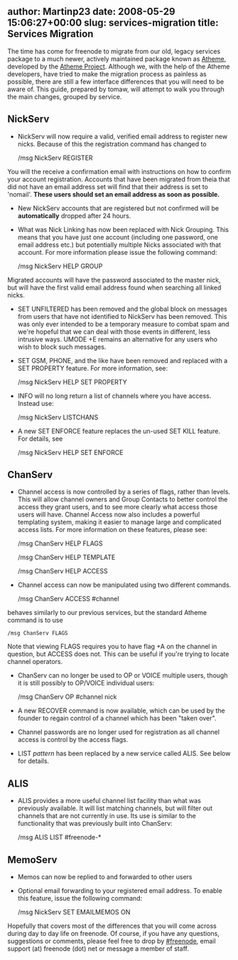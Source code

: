 author: Martinp23
date: 2008-05-29 15:06:27+00:00
slug: services-migration
title: Services Migration
---

The time has come for freenode to migrate from our old, legacy services 		package to a much newer, actively maintained package known as 		[Atheme](http://www.atheme.net/), developed by the  		[Atheme Project](http://www.atheme.org/).  Although we,  		with the help of the Atheme developers, have tried to make the 		migration process as painless as possible, there are still a 		few interface differences that you will need to be aware of. 		This guide, prepared by tomaw, will attempt to walk you through the main changes, grouped by service.


## NickServ





	
  * NickServ will now require a valid, verified email 			address to register new nicks.  Because of this the 			registration command has changed to

    
    /msg NickServ REGISTER <password> <email address>


You will the receive a confirmation email with 			instructions on how to confirm your account 			registration.  Accounts that have been migrated from 			theia that did not have an email address set will find 			that their address is set to 'nomail'.  **These users 			should set an email address as soon as possible.**

	
  * New NickServ accounts that are registered but not 			confirmed will be **automatically** dropped after 24 			hours.

	
  * What was Nick Linking has now been replaced with 			Nick Grouping.  This means that you have just one 			account (including one password, one email address etc.) 			but potentially multiple Nicks associated with that 			account.   For more information please issue the 			following command:

    
    /msg NickServ HELP GROUP


Migrated accounts will have the password associated to 			the master nick, but will have the first valid email 			address found when searching all linked nicks.

	
  * SET UNFILTERED has been removed and the global 			block on messages from users that have not identified 			to NickServ has been removed.  This was only ever 			intended to be a temporary measure to combat spam and 			we're hopeful that we can deal with those events in 			different, less intrusive ways.  UMODE +E remains an 			alternative for any users who wish to block such messages.

	
  * SET GSM, PHONE, and the like have been removed and  			replaced with a SET PROPERTY feature.  For more information, 			see:

    
    /msg NickServ HELP SET PROPERTY




	
  * INFO will no long return a list of channels where you have access.  Instead use:

    
    /msg NickServ LISTCHANS




	
  * A new SET ENFORCE feature replaces the un-used SET KILL  			feature. For details, see

    
    /msg NickServ HELP SET ENFORCE







## ChanServ





	
  * Channel access is now controlled by a series of flags, 			rather than levels.  This will allow channel owners and 			Group Contacts to better control the access they grant 			users, and to see more clearly what access those users 			will have.  Channel Access now also includes a powerful 			templating system, making it easier to manage large and 			complicated access lists.  For more information on 			these features, please see:

    
    /msg ChanServ HELP FLAGS



    
    /msg ChanServ HELP TEMPLATE



    
    /msg ChanServ HELP ACCESS




	
  * Channel access can now be manipulated using two 			different commands.

    
    /msg ChanServ ACCESS #channel


behaves similarly to our previous services, but the 			standard Atheme command is to use

    
    /msg ChanServ FLAGS


Note that viewing FLAGS 			requires you to have flag +A on the channel in 			question, but ACCESS does not.  This can be useful if 			you're trying to locate channel operators.

	
  * ChanServ can no longer be used to OP or VOICE multiple users, though it is still possibly to OP/VOICE individual users:

    
    /msg ChanServ OP #channel nick




	
  * A new RECOVER command is now available, which  			can be used by the founder to regain control of a  			channel which has been "taken over".

	
  * Channel passwords are no longer used for 			registration as all channel access is control by the 			access flags.

	
  * LIST *pattern* has been replaced by a new service 			called ALIS.  See below for details.




## ALIS





	
  * ALIS provides a more useful channel list facility than what 		was previously available.  It will list matching channels, but 		will filter out channels that are not currently in use.  Its 		use is similar to the functionality that was previously built 		into ChanServ:

    
    /msg ALIS LIST #freenode-*







## MemoServ





	
  * Memos can now be replied to and forwarded to other users

	
  * Optional email forwarding to your registered email 			address.  To enable this feature, issue the following 			command:

    
    /msg NickServ SET EMAILMEMOS ON





Hopefully that covers most of the differences that you will 		come across during day to day life on freenode.  Of course, if 		you have any questions, suggestions or comments, please feel 		free to drop by [#freenode](irc://irc.freenode.net/freenode), email support (at) freenode (dot) net  		or message a member of staff.
